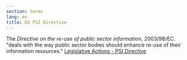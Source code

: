 ```yaml
---
section: terms
lang: en
title: EU PSI Directive
---
```


The *Directive on the re-use of public sector information*, 2003/98/EC. "deals with the way public sector bodies should enhance re-use of their information resources." [Legislative Actions - PSI Directive](http://ec.europa.eu/information_society/policy/psi/actions_eu/policy_actions/index_en.htm)
